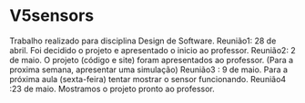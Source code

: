 # V5sensors
Trabalho realizado para disciplina Design de Software.
Reunião1: 28 de abril. Foi decidido o projeto e apresentado o inicio ao professor. 
Reunião2: 2 de maio. O projeto (código e site) foram apresentados ao professor. (Para a proxima semana, apresentar uma simulação) 
Reunião3 : 9 de maio. Para a próxima aula (sexta-feira) tentar mostrar o sensor funcionando. 
Reunião4 :23 de maio. Mostramos o projeto pronto ao professor. 
